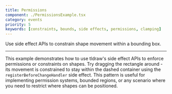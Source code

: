 ```yaml
---
title: Permissions
component: ./PermissionsExample.tsx
category: events
priority: 5
keywords: [constraints, bounds, side effects, permissions, clamping]
---
```


Use side effect APIs to constrain shape movement within a bounding box.

---

This example demonstrates how to use tldraw's side effect APIs to enforce permissions or
constraints on shapes. Try dragging the rectangle around - its movement is constrained to
stay within the dashed container using the `registerBeforeChangeHandler` side effect.
This pattern is useful for implementing permission systems, bounded regions, or any scenario
where you need to restrict where shapes can be positioned.
